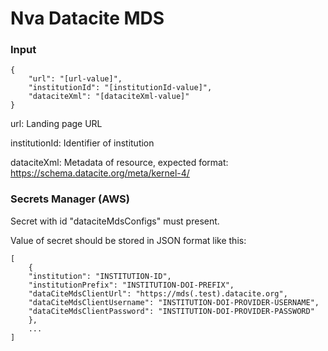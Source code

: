 # Nva Datacite MDS

### Input

```
{
    "url": "[url-value]",
    "institutionId": "[institutionId-value]",
    "dataciteXml": "[dataciteXml-value]"
}
``` 
url: Landing page URL

institutionId: Identifier of institution

dataciteXml: Metadata of resource, expected format: https://schema.datacite.org/meta/kernel-4/  

### Secrets Manager (AWS)

Secret with id "dataciteMdsConfigs" must present. 

Value of secret should be stored in JSON format like this:

```
[
    {
    "institution": "INSTITUTION-ID",
    "institutionPrefix": "INSTITUTION-DOI-PREFIX",
    "dataCiteMdsClientUrl": "https://mds(.test).datacite.org",
    "dataCiteMdsClientUsername": "INSTITUTION-DOI-PROVIDER-USERNAME",
    "dataCiteMdsClientPassword": "INSTITUTION-DOI-PROVIDER-PASSWORD"
    },
    ...
]
```
